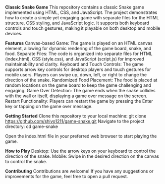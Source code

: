 **Classic Snake Game**
This repository contains a classic Snake game implemented using HTML, CSS, and JavaScript. The project demonstrates how to create a simple yet engaging game with separate files for the HTML structure, CSS styling, and JavaScript logic. It supports both keyboard controls and touch gestures, making it playable on both desktop and mobile devices.

**Features**
Canvas-based Game: The game is played on an HTML canvas element, allowing for dynamic rendering of the game board, snake, and food.
Separate Files: The code is organized into separate files for HTML (index.html), CSS (style.css), and JavaScript (script.js) for improved maintainability and clarity.
Keyboard and Touch Controls: The game supports arrow key controls for desktop players and touch gestures for mobile users. Players can swipe up, down, left, or right to change the direction of the snake.
Randomized Food Placement: The food is placed at random locations on the game board to keep the game challenging and engaging.
Game Over Detection: The game ends when the snake collides with the wall or itself, displaying a game over message on the screen.
Restart Functionality: Players can restart the game by pressing the Enter key or tapping on the game over message.

**Getting Started**
Clone this repository to your local machine:
git clone https://github.com/shivo1211/game-snake.git
Navigate to the project directory:
cd game-snake

Open the index.html file in your preferred web browser to start playing the game.

**How to Play**
Desktop: Use the arrow keys on your keyboard to control the direction of the snake.
Mobile: Swipe in the desired direction on the canvas to control the snake.

**Contributing**
Contributions are welcome! If you have any suggestions or improvements for the game, feel free to open a pull request.

